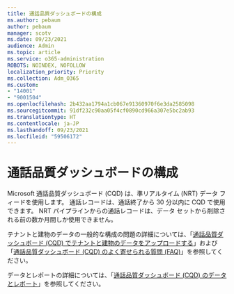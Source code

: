 ```yaml
---
title: 通話品質ダッシュボードの構成
ms.author: pebaum
author: pebaum
manager: scotv
ms.date: 09/23/2021
audience: Admin
ms.topic: article
ms.service: o365-administration
ROBOTS: NOINDEX, NOFOLLOW
localization_priority: Priority
ms.collection: Adm_O365
ms.custom:
- "14001"
- "9001504"
ms.openlocfilehash: 2b432aa1794a1cb067e91360970f6e3da2585098
ms.sourcegitcommit: 91df232c90aa05f4cf0890cd966a307e5bc2ab93
ms.translationtype: HT
ms.contentlocale: ja-JP
ms.lasthandoff: 09/23/2021
ms.locfileid: "59506172"
---
```

# <a name="configuring-the-call-quality-dashboard"></a>通話品質ダッシュボードの構成

Microsoft 通話品質ダッシュボード (CQD) は、準リアルタイム (NRT) データ フィードを使用します。 通話レコードは、通話終了から 30 分以内に CQD で使用できます。 NRT パイプラインからの通話レコードは、データ セットから削除される前の数か月間しか使用できません。

テナントと建物のデータの一般的な構成の問題の詳細については、「[通話品質ダッシュボード (CQD) でテナントと建物のデータをアップロードする](https://docs.microsoft.com/microsoftteams/cqd-upload-tenant-building-data)」および「[通話品質ダッシュボード (CQD) のよく寄せられる質問 (FAQ)](https://docs.microsoft.com/microsoftteams/cqd-frequently-asked-questions)」を参照してください。

データとレポートの詳細については、「[通話品質ダッシュボード (CQD) のデータとレポート](https://docs.microsoft.com/microsoftteams/cqd-data-and-reports)」を参照してください。